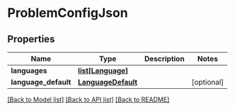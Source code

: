 # ProblemConfigJson

## Properties
Name | Type | Description | Notes
------------ | ------------- | ------------- | -------------
**languages** | [**list[Language]**](Language.md) |  | 
**language_default** | [**LanguageDefault**](LanguageDefault.md) |  | [optional] 

[[Back to Model list]](../README.md#documentation-for-models) [[Back to API list]](../README.md#documentation-for-api-endpoints) [[Back to README]](../README.md)

